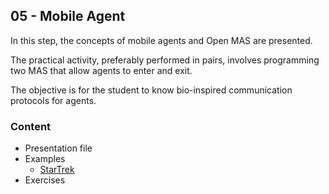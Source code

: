 ## 05 - Mobile Agent

In this step, the concepts of mobile agents and Open MAS are presented.

The practical activity, preferably performed in pairs, involves programming two MAS that allow agents to enter and exit. 

The objective is for the student to know bio-inspired communication protocols for agents.

### Content
+ Presentation file 
+ Examples
    + [StarTrek](examples/StarTrek/)
+ Exercises
